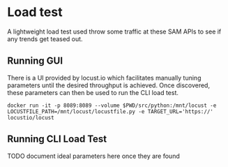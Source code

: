 # Load test

A lightweight load test used throw some traffic at these SAM APIs to see if any trends get teased out.

## Running GUI

There is a UI provided by locust.io which facilitates manually tuning parameters until the desired throughput is achieved.
Once discovered, these parameters can then be used to run the CLI load test.

```shell script
docker run -it -p 8089:8089 --volume $PWD/src/python:/mnt/locust -e LOCUSTFILE_PATH=/mnt/locust/locustfile.py -e TARGET_URL='https://' locustio/locust
```

## Running CLI Load Test

TODO document ideal parameters here once they are found